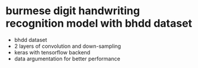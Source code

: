# burmese digit handwriting recognition model with bhdd dataset 
  - bhdd dataset
  - 2 layers of convolution and down-sampling
  - keras with tensorflow backend
  - data argumentation for better performance
